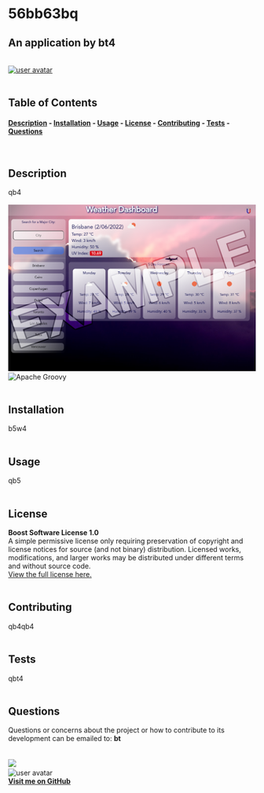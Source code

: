 
# 56bb63bq
## An application by bt4  
&nbsp;  
[<img src='https://img.shields.io/badge/license-Boost Software License 1.0-blueviolet' alt="user avatar" height="20"/>](#license)  
&nbsp;&nbsp;  
## Table of Contents
#### [Description](#description)  -  [Installation](#installation)  -  [Usage](#usage) - [License](#license) - [Contributing](#contributing) - [Tests](#tests) - [Questions](#questions)
&nbsp;  
## Description  
qb4  
&nbsp;  
<img src="./assets/images/screenshot.png" alt="56bb63bq application screenshot" width="600"/>    
![Apache Groovy](https://img.shields.io/badge/Apache%20Groovy-4298B8.svg?style=for-the-badge&logo=Apache+Groovy&logoColor=white)   
&nbsp;  
## Installation
b5w4  
&nbsp;  
## Usage
qb5  
&nbsp;  
## License  

**Boost Software License 1.0**  
A simple permissive license only requiring preservation of copyright and license notices for source (and not binary) distribution. Licensed works, modifications, and larger works may be distributed under different terms and without source code.  
[View the full license here.](./LICENSE/license.txt)  
&nbsp;  
## Contributing
qb4qb4  
&nbsp;  
## Tests
qbt4  
&nbsp;  
## Questions
Questions or concerns about the project or how to contribute to its development can be emailed to: **bt**  
&nbsp;  
&nbsp;  
![](https://img.shields.io/badge/GitHub-100000?style=for-the-badge&logo=github&logoColor=white)  
<img src="https://github.com/bt4.png" alt="user avatar" width="95"/>  
**[Visit me on GitHub](https://github.com/bt4)**  
